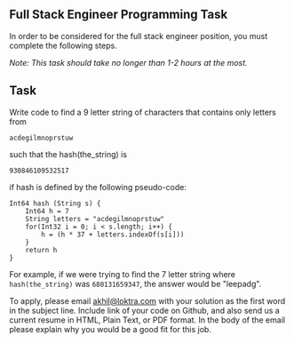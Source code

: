 ## Full Stack Engineer Programming Task

In order to be considered for the full stack engineer position, you must complete the following steps. 

*Note: This task should take no longer than 1-2 hours at the most.*


## Task

Write code to find a 9 letter string of characters that contains only letters from

`acdegilmnoprstuw`

such that the hash(the_string) is

`930846109532517`

if hash is defined by the following pseudo-code:

```
Int64 hash (String s) {
    Int64 h = 7
    String letters = "acdegilmnoprstuw"
    for(Int32 i = 0; i < s.length; i++) {
        h = (h * 37 + letters.indexOf(s[i]))
    }
    return h
}
```

For example, if we were trying to find the 7 letter string where `hash(the_string)` was `680131659347`, the answer would be "leepadg".

To apply, please email akhil@loktra.com with your solution as the first word in the subject line. Include link of your code on Github, and also send us a current resume in HTML, Plain Text, or PDF format. In the body of the email please explain why you would be a good fit for this job.
